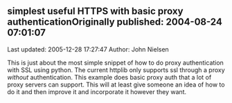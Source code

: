 ## simplest useful HTTPS with basic proxy authenticationOriginally published: 2004-08-24 07:01:07 
Last updated: 2005-12-28 17:27:47 
Author: John Nielsen 
 
This is just about the most simple snippet of how to do proxy authentication with SSL using python. The current httplib only supports ssl through a proxy _without_ authentication. This example does basic proxy auth that a lot of proxy servers can support. This will at least give someone an idea of how to do it and then improve it and incorporate it however they want.